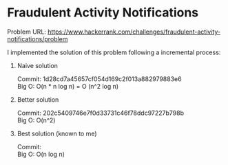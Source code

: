 # Fraudulent Activity Notifications

Problem URL: https://www.hackerrank.com/challenges/fraudulent-activity-notifications/problem

I implemented the solution of this problem following a incremental process:

1. Naive solution

    Commit: 1d28cd7a45657cf054d169c2f013a882979883e6<br>
    Big O: O(n * n log n) = O (n^2 log n)

2. Better solution

    Commit: 202c5409746e7f0d33731c46f78ddc97227b798b<br>
    Big O: O(n^2)

3. Best solution (known to me)

    Commit: <br>
    Big O: O(n log n)
